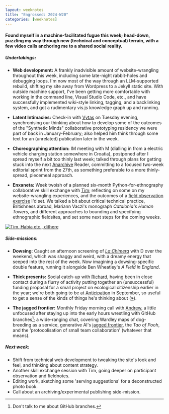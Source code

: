 ```yaml
---
layout: weeknotes  
title: "Engrossed: 2024-W20"
categories: [weeknotes]
---
```


#### Found myself in a machine-facilitated fugue this week; head-down, puzzling my way through new (technical and conceptual) terrain, with a few video calls anchoring me to a shared social reality.

##### **Undertakings:**

- **Web development:** A frankly inadvisible amount of website-wrangling throughout this week, including some late-night rabbit-holes and debugging loops. I'm now most of the way through an LLM-supported rebuild, shifting my site away from Wordpress to a Jekyll static site. With outside machine support, I've been getting more comfortable with working in the command line, Visual Studio Code, etc., and have successfully implemented wiki-style linking, tagging, and a backlinking system, and got a rudimentary vis.js knowledge graph up and running.

- **Latent Intimacies:** Check-in with [Vytas](https://vjnks.com/) on Tuesday evening, synchronising our thinking about how to develop some of the outcomes of the "Synthetic Minds" collaborative prototyping residency we were part of back in January-February; also helped him think through some text for an (unrelated) publication later in the week.

- **Choreographing attention:** IM meeting with M (dialling in from a electric vehicle charging station somewhere in Croatia), postponed after I spread myself a bit too thinly last week; talked through plans for getting stuck into the next [Anarchive](https://fo.am/activities/anarchive/) Reader, committing to a focused two-week editorial sprint from the 27th, as something preferable to a more thinly-spread, piecemeal approach.

- **Enxaneta:** Week twoish of a planned six-month Python-for-ethnography collaborative skill exchange with [Tim](https://www.timcowlishaw.co.uk/); reflecting on some on my website-wrangling experiences, and the outcomes of a [field observation exercise](https://github.com/timcowlishaw/enxaneta/blob/main/documentation/ethnography/01_ethnographic-observation.md) I'd set. We talked a bit about critical technical practice, Britishness abroad, Mariann Vaczi's monograph _Catalonia's Human Towers_, and different approaches to bounding and specifying ethnographic fieldsites, and set some next steps for the coming weeks.

<a href="https://files.justinpickard.net/images/log/2024/05/Tim-habia-dithered.png"><img class="img-padded" src="https://files.justinpickard.net/images/log/2024/05/Tim-habia-dithered.png" alt="Tim, Habia etc., dithere"></a>

##### **Side-missions:**

- **Dowsing**: Caught an afternoon screening of _[La Chimera](https://www.inverse.com/entertainment/la-chimera-review-digital-release)_ with D over the weekend, which was shaggy and weird, with a dreamy energy that seeped into the rest of the week. Now imagining a dowsing-specific double feature, running it alongside Ben Wheatley's _A Field in England_.

- **Thick presents:** Social catch-up with [Richard](https://www.richardsandford.net/about/), having been in close contact during a flurry of activity putting together an (unsuccessful) funding proposal for a small project on ecological citizenship earlier in the year; we're both going to be at [Anticipation](https://anticipationconference.org/) in September, so useful to get a sense of the kinds of things he's thinking about ([※](https://www.richardsandford.net/2024/04/24/thick-present-in-trento/)).

- **The jagged frontier:** Monthly Friday morning call with [Andrew](https://andrewlb.com/), a little unfocused after staying up into the early hours wrestling with GitHub branches[^1]; a wide-ranging chat, covering Wardley maps of dog-breeding as a service, generative AI's [jagged frontier](https://www.hbs.edu/faculty/Pages/item.aspx?num=64700), the _Tao of Pooh_, and the 'protocolisation of small team collaboration' (whatever that means).

##### **Next week:**

- Shift from technical web development to tweaking the site's look and feel, and thinking about content strategy.
- Another skill exchange session with Tim, going deeper on participant observation and fieldnotes.
- Editing work, sketching some 'serving suggestions' for a deconstructed photo book.
- Call about an archiving/experimental publishing side-mission.

[^1]: Don't talk to me about GitHub branches.